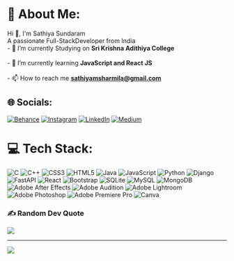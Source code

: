 # 💫 About Me:
Hi 👋, I'm Sathiya Sundaram<br>A passionate Full-StackDeveloper from India<br>- 🔭 I’m currently Studying on **Sri Krishna Adithiya College**<br><br>- 🌱 I’m currently learning **JavaScript and React JS**<br><br>- 📫 How to reach me **sathiyamsharmila@gmail.com**<br>


## 🌐 Socials:
[![Behance](https://img.shields.io/badge/Behance-1769ff?logo=behance&logoColor=white)](https://behance.net/Sathiyam_official) [![Instagram](https://img.shields.io/badge/Instagram-%23E4405F.svg?logo=Instagram&logoColor=white)](https://instagram.com/sathiyam.v) [![LinkedIn](https://img.shields.io/badge/LinkedIn-%230077B5.svg?logo=linkedin&logoColor=white)](https://linkedin.com/in/sathiyasundaramv) [![Medium](https://img.shields.io/badge/Medium-12100E?logo=medium&logoColor=white)](https://medium.com/@SathiyamV) 

# 💻 Tech Stack:
![C](https://img.shields.io/badge/c-%2300599C.svg?style=for-the-badge&logo=c&logoColor=white) ![C++](https://img.shields.io/badge/c++-%2300599C.svg?style=for-the-badge&logo=c%2B%2B&logoColor=white) ![CSS3](https://img.shields.io/badge/css3-%231572B6.svg?style=for-the-badge&logo=css3&logoColor=white) ![HTML5](https://img.shields.io/badge/html5-%23E34F26.svg?style=for-the-badge&logo=html5&logoColor=white) ![Java](https://img.shields.io/badge/java-%23ED8B00.svg?style=for-the-badge&logo=java&logoColor=white) ![JavaScript](https://img.shields.io/badge/javascript-%23323330.svg?style=for-the-badge&logo=javascript&logoColor=%23F7DF1E) ![Python](https://img.shields.io/badge/python-3670A0?style=for-the-badge&logo=python&logoColor=ffdd54) ![Django](https://img.shields.io/badge/django-%23092E20.svg?style=for-the-badge&logo=django&logoColor=white) ![FastAPI](https://img.shields.io/badge/FastAPI-005571?style=for-the-badge&logo=fastapi) ![React](https://img.shields.io/badge/react-%2320232a.svg?style=for-the-badge&logo=react&logoColor=%2361DAFB) ![Bootstrap](https://img.shields.io/badge/bootstrap-%23563D7C.svg?style=for-the-badge&logo=bootstrap&logoColor=white) ![SQLite](https://img.shields.io/badge/sqlite-%2307405e.svg?style=for-the-badge&logo=sqlite&logoColor=white) ![MySQL](https://img.shields.io/badge/mysql-%2300f.svg?style=for-the-badge&logo=mysql&logoColor=white) ![MongoDB](https://img.shields.io/badge/MongoDB-%234ea94b.svg?style=for-the-badge&logo=mongodb&logoColor=white) ![Adobe After Effects](https://img.shields.io/badge/Adobe%20After%20Effects-9999FF.svg?style=for-the-badge&logo=Adobe%20After%20Effects&logoColor=white) ![Adobe Audition](https://img.shields.io/badge/Adobe%20Audition-9999FF.svg?style=for-the-badge&logo=Adobe%20Audition&logoColor=white) ![Adobe Lightroom](https://img.shields.io/badge/Adobe%20Lightroom-31A8FF.svg?style=for-the-badge&logo=Adobe%20Lightroom&logoColor=white) ![Adobe Photoshop](https://img.shields.io/badge/adobephotoshop-%2331A8FF.svg?style=for-the-badge&logo=adobephotoshop&logoColor=white) ![Adobe Premiere Pro](https://img.shields.io/badge/Adobe%20Premiere%20Pro-9999FF.svg?style=for-the-badge&logo=Adobe%20Premiere%20Pro&logoColor=white) ![Canva](https://img.shields.io/badge/Canva-%2300C4CC.svg?style=for-the-badge&logo=Canva&logoColor=white)
<!--# 📊 GitHub Stats:
![](https://github-readme-stats.vercel.app/api?username=SathiyamV&theme=dark&hide_border=false&include_all_commits=true&count_private=false)<br/>
![](https://github-readme-streak-stats.herokuapp.com/?user=SathiyamV&theme=dark&hide_border=false)<br/>
![](https://github-readme-stats.vercel.app/api/top-langs/?username=SathiyamV&theme=dark&hide_border=false&include_all_commits=true&count_private=false&layout=compact)
 -->
### ✍️ Random Dev Quote
![](https://quotes-github-readme.vercel.app/api?type=horizontal&theme=tokyonight)

---
[![](https://visitcount.itsvg.in/api?id=SathiyamV&icon=2&color=12)](https://visitcount.itsvg.in)

<!-- Proudly created with GPRM ( https://gprm.itsvg.in )
